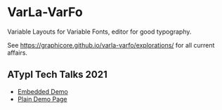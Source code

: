 # VarLa-VarFo

Variable Layouts for Variable Fonts, editor for good typography.

See https://graphicore.github.io/varla-varfo/explorations/ for all current affairs.

## ATypI Tech Talks 2021

* [Embedded Demo](https://graphicore.github.io/varla-varfo/explorations/atypi-tech-2021/)
* [Plain Demo Page](https://graphicore.github.io/varla-varfo/explorations/atypi-tech-2021/typography.html)
